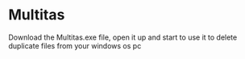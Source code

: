 # Multitas

Download the Multitas.exe file, open it up and start to use it to delete duplicate files from your windows os pc
